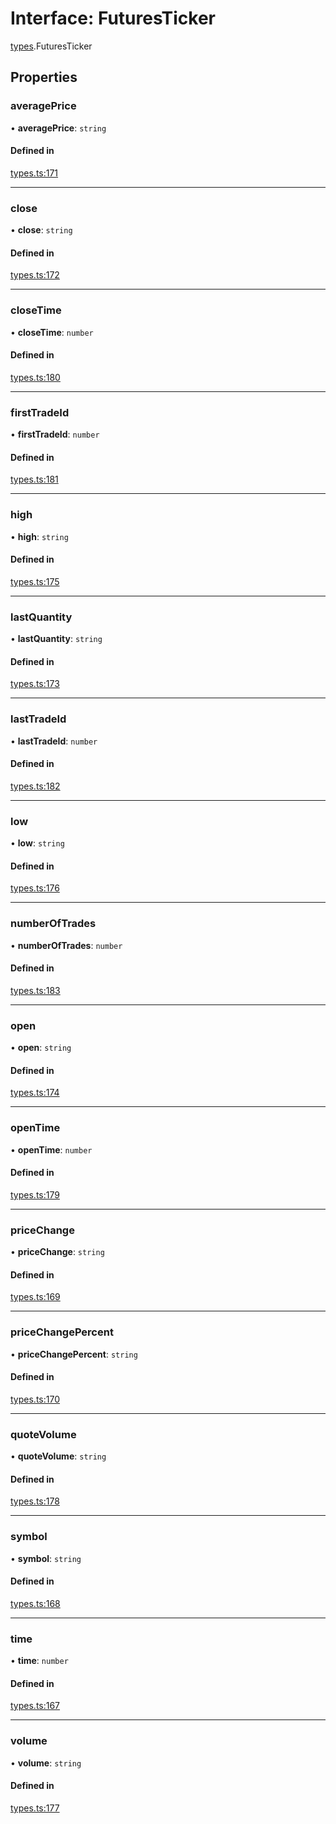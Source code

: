 # Interface: FuturesTicker

[types](../modules/types.md).FuturesTicker

## Properties

### averagePrice

• **averagePrice**: `string`

#### Defined in

[types.ts:171](https://github.com/Altamoon/altamoon/blob/c26d09e/app/api/types.ts#L171)

___

### close

• **close**: `string`

#### Defined in

[types.ts:172](https://github.com/Altamoon/altamoon/blob/c26d09e/app/api/types.ts#L172)

___

### closeTime

• **closeTime**: `number`

#### Defined in

[types.ts:180](https://github.com/Altamoon/altamoon/blob/c26d09e/app/api/types.ts#L180)

___

### firstTradeId

• **firstTradeId**: `number`

#### Defined in

[types.ts:181](https://github.com/Altamoon/altamoon/blob/c26d09e/app/api/types.ts#L181)

___

### high

• **high**: `string`

#### Defined in

[types.ts:175](https://github.com/Altamoon/altamoon/blob/c26d09e/app/api/types.ts#L175)

___

### lastQuantity

• **lastQuantity**: `string`

#### Defined in

[types.ts:173](https://github.com/Altamoon/altamoon/blob/c26d09e/app/api/types.ts#L173)

___

### lastTradeId

• **lastTradeId**: `number`

#### Defined in

[types.ts:182](https://github.com/Altamoon/altamoon/blob/c26d09e/app/api/types.ts#L182)

___

### low

• **low**: `string`

#### Defined in

[types.ts:176](https://github.com/Altamoon/altamoon/blob/c26d09e/app/api/types.ts#L176)

___

### numberOfTrades

• **numberOfTrades**: `number`

#### Defined in

[types.ts:183](https://github.com/Altamoon/altamoon/blob/c26d09e/app/api/types.ts#L183)

___

### open

• **open**: `string`

#### Defined in

[types.ts:174](https://github.com/Altamoon/altamoon/blob/c26d09e/app/api/types.ts#L174)

___

### openTime

• **openTime**: `number`

#### Defined in

[types.ts:179](https://github.com/Altamoon/altamoon/blob/c26d09e/app/api/types.ts#L179)

___

### priceChange

• **priceChange**: `string`

#### Defined in

[types.ts:169](https://github.com/Altamoon/altamoon/blob/c26d09e/app/api/types.ts#L169)

___

### priceChangePercent

• **priceChangePercent**: `string`

#### Defined in

[types.ts:170](https://github.com/Altamoon/altamoon/blob/c26d09e/app/api/types.ts#L170)

___

### quoteVolume

• **quoteVolume**: `string`

#### Defined in

[types.ts:178](https://github.com/Altamoon/altamoon/blob/c26d09e/app/api/types.ts#L178)

___

### symbol

• **symbol**: `string`

#### Defined in

[types.ts:168](https://github.com/Altamoon/altamoon/blob/c26d09e/app/api/types.ts#L168)

___

### time

• **time**: `number`

#### Defined in

[types.ts:167](https://github.com/Altamoon/altamoon/blob/c26d09e/app/api/types.ts#L167)

___

### volume

• **volume**: `string`

#### Defined in

[types.ts:177](https://github.com/Altamoon/altamoon/blob/c26d09e/app/api/types.ts#L177)
